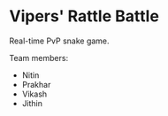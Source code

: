 # Vipers' Rattle Battle

Real-time PvP snake game.

Team members:

- Nitin
- Prakhar
- Vikash
- Jithin
